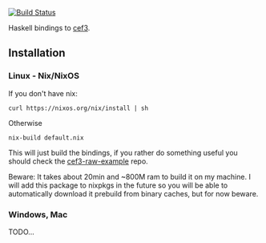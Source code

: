 [![Build Status][travis-icon]][travis]

Haskell bindings to [cef3][cef3].

## Installation

### Linux - Nix/NixOS

If you don't have nix:

```
curl https://nixos.org/nix/install | sh
```

Otherwise

```
nix-build default.nix
```

This will just build the bindings, if you rather do something useful
you should check the [cef3-raw-example][example] repo.

Beware:
It takes about 20min and ~800M ram to build it on my machine.
I will add this package to nixpkgs in the future so you will be able
to automatically download it prebuild from binary caches, but for now
beware.

### Windows, Mac
TODO...

[cef3]: https://bitbucket.org/chromiumembedded/cef
[example]: https://github.com/haskell-ui/cef3-raw-example
[travis-icon]: https://travis-ci.org/haskell-ui/cef3-raw.svg?branch=master
[travis]: https://travis-ci.org/haskell-ui/cef3-raw
